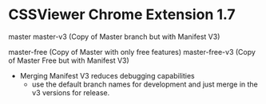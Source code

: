 CSSViewer Chrome  Extension 1.7
===============================

master
master-v3 (Copy of Master branch but with Manifest V3)

master-free (Copy of Master with only free features)
master-free-v3 (Copy of Master Free but with Manifest V3)


- Merging Manifest V3 reduces debugging capabilities 
  - use the default branch names for development and just merge in the v3 versions for release. 

